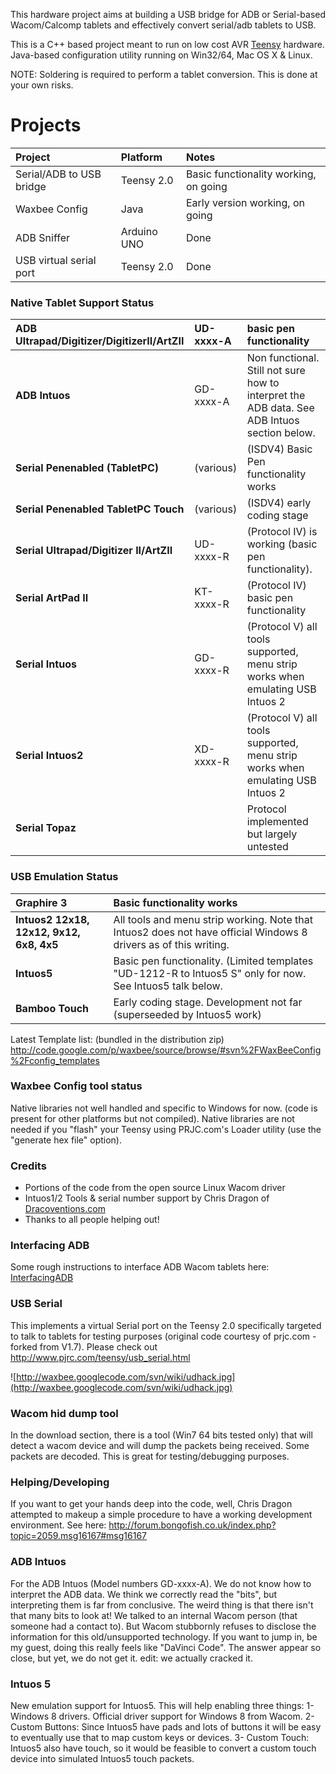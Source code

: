 This hardware project aims at building a USB bridge for ADB or Serial-based Wacom/Calcomp tablets and effectively convert serial/adb tablets to USB.

This is a C++ based project meant to run on low cost AVR [Teensy](http://www.pjrc.com/teensy) hardware.  Java-based configuration utility running on Win32/64, Mac OS X & Linux.

NOTE: Soldering is required to perform a tablet conversion. This is done at your own risks.

# Projects #

| **Project**            | **Platform** | **Notes** |
|:-----------------------|:-------------|:----------|
| Serial/ADB to USB bridge    | Teensy 2.0   | Basic functionality working, on going|
| Waxbee Config          | Java         | Early version working, on going|
| ADB Sniffer            | Arduino UNO  | Done      |
| USB virtual serial port | Teensy 2.0   | Done|

### Native Tablet Support Status ###
| **ADB Ultrapad/Digitizer/DigitizerII/ArtZII** | UD-xxxx-A | basic pen functionality|
|:----------------------------------------------|:----------|:-----------------------|
| **ADB Intuos**                                | GD-xxxx-A | Non functional. Still not sure how to interpret the ADB data. See ADB Intuos section below. |
| **Serial Penenabled (TabletPC)**              | (various) | (ISDV4) Basic Pen functionality works |
| **Serial Penenabled TabletPC Touch**          | (various) | (ISDV4) early coding stage |
| **Serial Ultrapad/Digitizer II/ArtZII**       | UD-xxxx-R | (Protocol IV) is working (basic pen functionality). |
| **Serial ArtPad II**                          | KT-xxxx-R | (Protocol IV) basic pen functionality |
| **Serial Intuos**                             | GD-xxxx-R | (Protocol V) all tools supported, menu strip works when emulating USB Intuos 2|
| **Serial Intuos2**                            | XD-xxxx-R | (Protocol V) all tools supported, menu strip works when emulating USB Intuos 2 |
| **Serial Topaz**                              |           | Protocol implemented but largely untested |

### USB Emulation Status ###
| **Graphire 3** |  Basic functionality works |
|:---------------|:---------------------------|
| **Intuos2 12x18, 12x12, 9x12, 6x8, 4x5** | All tools and menu strip working. Note that Intuos2 does not have official Windows 8 drivers as of this writing. |
| **Intuos5**| Basic pen functionality. (Limited templates "UD-1212-R to Intuos5 S" only for now. See Intuos5 talk below. |
| **Bamboo Touch** | Early coding stage. Development not far (superseeded by Intuos5 work) |

Latest Template list: (bundled in the distribution zip)
http://code.google.com/p/waxbee/source/browse/#svn%2FWaxBeeConfig%2Fconfig_templates

### Waxbee Config tool status ###
Native libraries not well handled and specific to Windows for now. (code is present for other platforms but not compiled). Native libraries are not needed if you "flash" your Teensy using PRJC.com's Loader utility (use the "generate hex file" option).

### Credits ###
  * Portions of the code from the open source Linux Wacom driver
  * Intuos1/2 Tools & serial number support by Chris Dragon of [Dracoventions.com](http://www.dracoventions.com)
  * Thanks to all people helping out!

### Interfacing ADB ###

Some rough instructions to interface ADB Wacom tablets here: [InterfacingADB](InterfacingADB.md)

### USB Serial ###
This implements a virtual Serial port on the Teensy 2.0 specifically targeted to talk to tablets for testing purposes (original code courtesy of prjc.com - forked from V1.7). Please check out http://www.pjrc.com/teensy/usb_serial.html

![http://waxbee.googlecode.com/svn/wiki/udhack.jpg](http://waxbee.googlecode.com/svn/wiki/udhack.jpg)

### Wacom hid dump tool ###

In the download section, there is a tool (Win7 64 bits tested only) that will detect a wacom device and will dump the packets being received. Some packets are decoded. This is great for testing/debugging purposes.

### Helping/Developing ###
If you want to get your hands deep into the code, well, Chris Dragon attempted to makeup a simple procedure to have a working development environment.  See here: http://forum.bongofish.co.uk/index.php?topic=2059.msg16167#msg16167


### ADB Intuos ###
For the ADB Intuos (Model numbers GD-xxxx-A). We do not know how to interpret the ADB data. We think we correctly read the "bits", but interpreting them is far from conclusive. The weird thing is that there isn't that many bits to look at!
We talked to an internal Wacom person (that someone had a contact to). But Wacom stubbornly refuses to disclose the information for this old/unsupported technology.
If you want to jump in, be my guest, doing this really feels like "DaVinci Code". The answer appear so close, but yet, we do not get it.
edit: we actually cracked it.
### Intuos 5 ###
New emulation support for Intuos5. This will help enabling three things: 1- Windows 8 drivers. Official driver support for Windows 8 from Wacom. 2- Custom Buttons: Since Intuos5 have pads and lots of buttons it will be easy to eventually use that to map custom keys or devices. 3- Custom Touch: Intuos5 also have touch, so it would be feasible to convert a custom touch device into simulated Intuos5 touch packets.